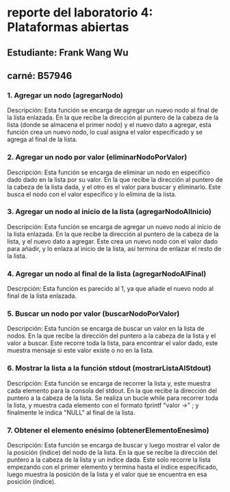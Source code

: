 # reporte del laboratorio 4: Plataformas abiertas

## Estudiante: Frank Wang Wu
## carné: B57946

### 1. Agregar un nodo (agregarNodo)
Descripción: Esta función se encarga de agregar un nuevo nodo al final de la lista enlazada. En la que recibe la dirección al puntero de la cabeza de la lista (donde se almacena el primer nodo) y el nuevo dato a agregar, esta función crea un nuevo nodo, lo cual asigna el valor especificado y se agrega al final de la lista.

### 2. Agregar un nodo por valor (eliminarNodoPorValor) 
Descripción: Esta función se encarga de eliminar un nodo en específico dado dado en la lista por su valor. En la que recibe la dirección al puntero de la cabeza de la lista dada, y el otro es el valor para buscar y eliminarlo. Este busca el nodo con el valor específico y lo elimina de la lista. 

### 3. Agregar un nodo al inicio de la lista (agregarNodoAlInicio)
Descripción: Esta función se encarga de agregar un nuevo nodo al inicio de la lista enlazada. En la que recibe la dirección al puntero de la cabeza de la lista, y el nuevo dato a agregar. Este crea un nuevo nodo con el valor dado para añadir, y lo enlaza al inicio de la lista, así termina de enlazar el resto de la lista.

### 4. Agregar un nodo al final de la lista (agregarNodoAlFinal)
Descrpción: Esta función es parecido al 1, ya que añade el nuevo nodo al final de la lista enlazada.

### 5. Buscar un nodo por valor (buscarNodoPorValor) 
Descripción: Esta función se encarga de buscar un valor en la lista de nodos. En la que recibe la dirección del puntero a la cabeza de la lista y el valor a buscar. Este recorre toda la lista, para encontrar el valor dado, este muestra mensaje si este valor existe o no en la lista.

### 6. Mostrar la lista a la función stdout (mostrarListaAlStdout)
Descripción: Esta función se encarga de recorrer la lista y, este muestra cada elemento para la consola del stdout. En la que recibe la dirección del puntero a la cabeza de la lista. Se realiza un bucle while para recorrer toda la lista, y muestra cada elemento con el formato fprintf "valor ->" ; y finalmente le indica "NULL" al final de la lista.

### 7. Obtener el elemento enésimo (obtenerElementoEnesimo)
Descripción: Esta función se encarga de buscar y luego mostrar el valor de la posición (índice) del nodo de la lista. En la que se recibe la dirección del puntero a la cabeza de la lista y un índice dada. Este solo recorre la lista empezando con el primer elemento y termina hasta el índice especificado, luego muestra la posición de la lista y el valor que se encuentra en esa posición (índice). 
